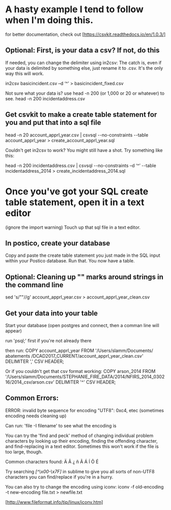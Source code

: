 # A hasty example I tend to follow when I'm doing this. 
for better documentation, check out [https://csvkit.readthedocs.io/en/1.0.3/]

## Optional: First, is your data a csv? If not, do this
If needed, you can change the delimiter using in2csv:
The catch is, even if your data is delimited by something else, just rename it to .csv. It's the only way this will work. 

in2csv basicincident.csv –d ‘^’ > basicincident_fixed.csv

Not sure what your data is? use head -n 200 (or 1,000 or 20 or whatever) to see.
head -n 200 incidentaddress.csv 

## Get csvkit to make a create table statement for you and put that into a sql file
head -n 20 account_apprl_year.csv | csvsql --no-constraints --table account_apprl_year > create_account_apprl_year.sql

Couldn't get in2csv to work? You might still have a shot. Try something like this:

head -n 200 incidentaddress.csv | csvsql --no-constraints –d ‘^’ --table incidentaddress_2014 > create_incidentaddress_2014.sql

# Once you've got your SQL create table statement, open it in a text editor
(ignore the import warning) 
Touch up that sql file in a text editor.

## In postico, create your database
Copy and paste the create table statement you just made in the SQL input within your Postico database. Run that. You now have a table. 

## Optional: Cleaning up "" marks around strings in the command line 
sed 's/\""//g' account_apprl_year.csv > account_apprl_year_clean.csv

## Get your data into your table
Start your database (open postgres and connect, then a comman line will appear)

run 'psql;' first if you're not already there

then run: 
COPY account_apprl_year FROM '/Users/slamm/Documents/ abatements /DCAD2017_CURRENT/account_apprl_year_clean.csv' DELIMITER ',' CSV HEADER;

Or if you couldn't get that csv format working: 
COPY arson_2014 FROM '/Users/slamm/Documents/STEPHANIE_FIRE_DATA/2014/NFIRS_2014_030216/2014_csv/arson.csv' DELIMITER '^' CSV HEADER;

## Common Errors:
ERROR:  invalid byte sequence for encoding "UTF8": 0xc4, etec (sometimes encoding needs cleaning up)

Can run: 'file -I filename' to see what the encoding is

You can try the 'find and peck' method of changing individual problem characters by looking up their encoding, finding the offending character, and find-replacing in a text editor. Sometimes this won't work if the file is too large, though.

Common characters found:
Ä
Â
¿
ñ
Ã
Á
Í
Õ
É

Try searching *[^\x00-\x7F]* in sublime to give you all sorts of non-UTF8 characters you can find/replace if you're in a hurry.


You can also try to change the encoding using iconv:
iconv -f old-encoding -t new-encoding file.txt > newfile.txt

[http://www.fileformat.info/tip/linux/iconv.htm]

